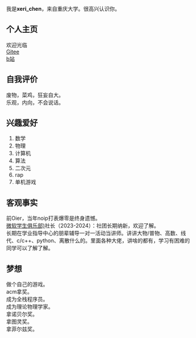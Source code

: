 我是**xeri_chen**，来自重庆大学。很高兴认识你。  

## 个人主页  
欢迎光临  
[Gitee](https://gitee.com/xeri_chen/)  
[b站](https://space.bilibili.com/165765903)  

## 自我评价  
废物，菜鸡，狂妄自大。  
乐观，内向，不会说话。  

## 兴趣爱好  
1. 数学  
2. 物理  
3. 计算机  
4. 算法  
5. 二次元  
6. rap  
7. 单机游戏  

## 客观事实  
前Oier，当年noip打表爆零是终身遗憾。  
[微软学生俱乐部)](../社团/科学技术协会/微软学生俱乐部.md)社长（2023-2024）：社团长期纳新，欢迎了解。  
长期在学业指导中心的朋辈辅导一对一活动当讲师。讲讲大物/普物、高数、线代、c/c++、python、离散什么的。里面各种大佬，讲啥的都有，学习有困难的同学可以了解了解。  

## 梦想  
做个自己的游戏。  
acm拿奖。  
成为全栈程序员。  
成为理论物理学家。  
拿诺贝尔奖。  
拿图灵奖。  
拿菲尔兹奖。  